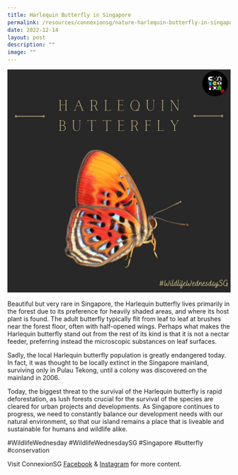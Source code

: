 ```yaml
---
title: Harlequin Butterfly in Singapore
permalink: /resources/connexionsg/nature-harlequin-butterfly-in-singapore/
date: 2022-12-14
layout: post
description: ""
image: ""
---
```

![](/images/connexionsg/2023/319350552_675302010982011_2010677209611291925_n.jpg)

Beautiful but very rare in Singapore, the Harlequin butterfly lives primarily in the forest due to its preference for heavily shaded areas, and where its host plant is found. The adult butterfly typically flit from leaf to leaf at brushes near the forest floor, often with half-opened wings. Perhaps what makes the Harlequin butterfly stand out from the rest of its kind is that it is not a nectar feeder, preferring instead the microscopic substances on leaf surfaces.

Sadly, the local Harlequin butterfly population is greatly endangered today. In fact, it was thought to be locally extinct in the Singapore mainland, surviving only in Pulau Tekong, until a colony was discovered on the mainland in 2006.

Today, the biggest threat to the survival of the Harlequin butterfly is rapid deforestation, as lush forests crucial for the survival of the species are cleared for urban projects and developments. As Singapore continues to progress, we need to constantly balance our development needs with our natural environment, so that our island remains a place that is liveable and sustainable for humans and wildlife alike.

#WildlifeWednesday #WildlifeWednesdaySG #Singapore #butterfly #conservation

Visit ConnexionSG [Facebook](https://www.facebook.com/ConnexionSG) & [Instagram](https://www.instagram.com/connexionsg/) for more content.